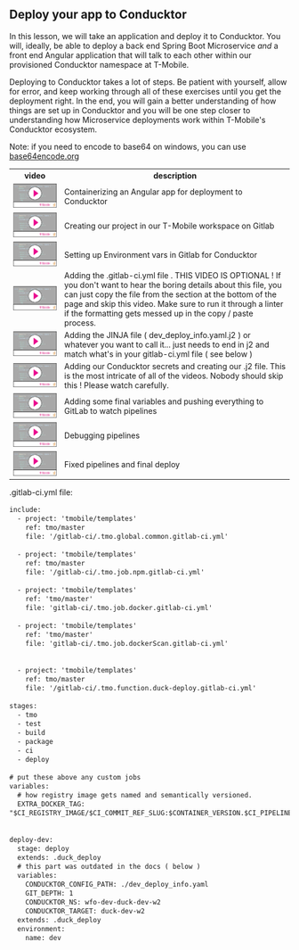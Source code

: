 ## Deploy your app to Conducktor

In this lesson, we will take an application and deploy it to Conducktor. You will, ideally, be able to deploy a back end Spring Boot Microservice _and_ a front end Angular application that will talk to each other within our provisioned Conducktor namespace at T-Mobile. 

Deploying to Conducktor takes a lot of steps.  Be patient with yourself, allow for error, and keep working through all of these exercises until you get the deployment right. In the end, you will gain a better understanding of how things are set up in Conducktor and you will be one step closer to understanding how Microservice deployments work within T-Mobile's Conducktor ecosystem. 

 Note: if you need to encode to base64 on windows, you can use [base64encode.org](https://www.base64encode.org/)


<table>
<tr><th> video </th><th> description </th></tr>
<tr>
<td>  
  <a href='https://drive.google.com/file/d/1pkk6z-WucD8Hqa3OfiqLjtmr1uKhOGuu/view'> <img src="video-player.png"> </a>
</td> 
<td>Containerizing an Angular app for deployment to Conducktor </td>
</tr>

<tr>
<td> 
 <a href='https://drive.google.com/file/d/1_yTTAWBNKXRMEn0erPNIeLYANl7l89Py/view'> <img src="video-player.png"> </a>
</td> 
<td>Creating our project in our T-Mobile workspace on Gitlab </td>
</tr>

<tr>
<td> 
  <a href='https://drive.google.com/file/d/1ItKznx_w1btrsddxfODIXFKLP4DXAtwV/view'> <img src="video-player.png"> </a>
</td> 
<td>Setting up Environment vars in Gitlab for Conducktor  </td>
</tr>

<tr>
<td> 
  <a href='https://drive.google.com/file/d/1-0etK3ktoG68Ix7jrhLy4xpt-5_OAWU9/view'> <img src="video-player.png"> </a>
</td> 
<td>Adding the .gitlab-ci.yml file . THIS VIDEO IS OPTIONAL ! If you don't want to hear the boring details about this file, you can just copy the file from the section at the bottom of the page and skip this video. Make sure to run it through a linter if the formatting gets messed up in the copy / paste process.  </td>
</tr>

<tr>
<td> 
  <a href='https://drive.google.com/file/d/1dQAeZ5S8bh6NN-fX7YIT4DKTc49mB7jk/view'> <img src="video-player.png"> </a>
</td> 
<td>Adding the JINJA file ( dev_deploy_info.yaml.j2 ) or whatever you want to call it... just needs to end in j2 and match what's in your gitlab-ci.yml file ( see below )  </td>
</tr>


<tr>
<td> 
  <a href='https://drive.google.com/file/d/1eniIMmw3qwc2jJeRJAbqGGdohXaAM05r/view'> <img src="video-player.png"> </a>
</td> 
<td>Adding our Conducktor secrets and creating our .j2 file. This is the most intricate of all of the videos. Nobody should skip this ! Please watch carefully.  </td>
</tr>

<tr>
<td> 
  <a href='https://drive.google.com/file/d/1ccKqreFyukWtpE06xG8nNfiCS8nAT8fR/view'> <img src="video-player.png"> </a>
</td> 
<td> Adding some final variables and pushing everything to GitLab to watch pipelines  </td>
</tr>

<tr>
<td> 
  <a href='https://drive.google.com/file/d/1l1_AcS5Yp4NKAiHNfSCTm5BKpUtFBGws/view'> <img src="video-player.png"> </a>
</td> 
<td> Debugging pipelines  </td>
</tr>

<tr>
<td> 
  <a href='https://drive.google.com/file/d/1yAsHU9cpw8yjD3KGA_QhiK2Ly4ZWxRKE/view'> <img src="video-player.png"> </a>
</td> 
<td> Fixed pipelines and final deploy  </td>
</tr>






 </table>
 




 

.gitlab-ci.yml file: 

```
include:
  - project: 'tmobile/templates'
    ref: tmo/master
    file: '/gitlab-ci/.tmo.global.common.gitlab-ci.yml'
      
  - project: 'tmobile/templates'
    ref: tmo/master
    file: '/gitlab-ci/.tmo.job.npm.gitlab-ci.yml'
  
  - project: 'tmobile/templates'
    ref: 'tmo/master' 
    file: 'gitlab-ci/.tmo.job.docker.gitlab-ci.yml'

  - project: 'tmobile/templates'
    ref: 'tmo/master' 
    file: 'gitlab-ci/.tmo.job.dockerScan.gitlab-ci.yml'


  - project: 'tmobile/templates'
    ref: tmo/master
    file: '/gitlab-ci/.tmo.function.duck-deploy.gitlab-ci.yml'
  
stages:
  - tmo
  - test
  - build
  - package
  - ci
  - deploy
  
# put these above any custom jobs 
variables:
  # how registry image gets named and semantically versioned.
  EXTRA_DOCKER_TAG: "$CI_REGISTRY_IMAGE/$CI_COMMIT_REF_SLUG:$CONTAINER_VERSION.$CI_PIPELINE_IID"

  
deploy-dev:
  stage: deploy
  extends: .duck_deploy
  # this part was outdated in the docs ( below )
  variables:
    CONDUCKTOR_CONFIG_PATH: ./dev_deploy_info.yaml
    GIT_DEPTH: 1
    CONDUCKTOR_NS: wfo-dev-duck-dev-w2
    CONDUCKTOR_TARGET: duck-dev-w2 
  extends: .duck_deploy
  environment:
    name: dev

```